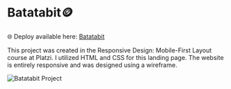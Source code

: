 # Batatabit🪙 

🌐 Deploy available here: <a href="https://mperezm12.github.io/Batabit/" rel="nofollow">Batatabit</a>

This project was created in the Responsive Design: Mobile-First Layout course at Platzi. 
I utilized HTML and CSS for this landing page. The website is entirely responsive and was designed using a wireframe.

![Batatabit Project](https://github.com/MPerezM12/Batabit/assets/119963378/5215d5a7-58a5-4302-be2d-f1ac85edeaf7)
